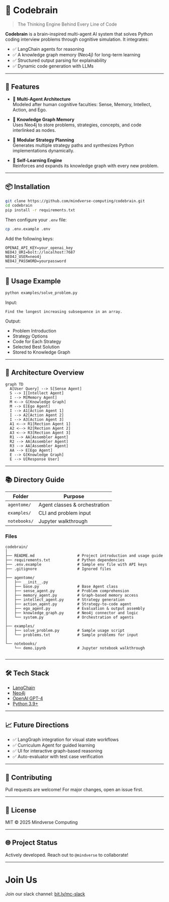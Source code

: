 
# 🧠 Codebrain

> The Thinking Engine Behind Every Line of Code

**Codebrain** is a brain-inspired multi-agent AI system that solves Python coding interview problems through cognitive simulation. It integrates:
- ✅ LangChain agents for reasoning
- ✅ A knowledge graph memory (Neo4j) for long-term learning
- ✅ Structured output parsing for explainability
- ✅ Dynamic code generation with LLMs

---


## 🚀 Features

- 🧠 **Multi-Agent Architecture**  
  Modeled after human cognitive faculties: Sense, Memory, Intellect, Action, and Ego.

- 📘 **Knowledge Graph Memory**  
  Uses Neo4j to store problems, strategies, concepts, and code interlinked as nodes.

- 🧩 **Modular Strategy Planning**  
  Generates multiple strategy paths and synthesizes Python implementations dynamically.

- 🔁 **Self-Learning Engine**  
  Reinforces and expands its knowledge graph with every new problem.

---

## 📦 Installation

```bash
git clone https://github.com/mindverse-computing/codebrain.git
cd codebrain
pip install -r requirements.txt
```

Then configure your `.env` file:

```bash
cp .env.example .env
```

Add the following keys:

```
OPENAI_API_KEY=your_openai_key
NEO4J_URI=bolt://localhost:7687
NEO4J_USER=neo4j
NEO4J_PASSWORD=yourpassword
```

---

## 🧪 Usage Example

```bash
python examples/solve_problem.py
```

Input:
```
Find the longest increasing subsequence in an array.
```

Output:
- Problem Introduction
- Strategy Options
- Code for Each Strategy
- Selected Best Solution
- Stored to Knowledge Graph

---

## 🧠 Architecture Overview

```mermaid
graph TD
  A[User Query] --> S[Sense Agent]
  S --> I[Intellect Agent]
  I --> M[Memory Agent]
  M <--> G[Knowledge Graph]
  M --> E[Ego Agent]
  I --> A1[Action Agent 1]
  I --> A2[Action Agent 2]
  I --> A3[Action Agent 3]
  A1 <--> R1[Rection Agent 1]
  A2 <--> R2[Rection Agent 2]
  A3 <--> R3[Rection Agent 3]
  R1 --> AA[Assembler Agent]
  R2 --> AA[Assembler Agent]
  R3 --> AA[Assembler Agent]
  AA --> E[Ego Agent]
  E --> G[Knowledge Graph]
  E --> U[Response User]
```

---

## 📚 Directory Guide

| Folder       | Purpose                          |
|--------------|----------------------------------|
| `agentome/`  | Agent classes & orchestration    |
| `examples/`  | CLI and problem input            |
| `notebooks/` | Jupyter walkthrough     

### Files

```
codebrain/
│
├── README.md                   # Project introduction and usage guide
├── requirements.txt            # Python dependencies
├── .env.example                # Sample env file with API keys
├── .gitignore                  # Ignored files
│
├── agentome/
│   ├── __init__.py
│   ├── base.py                 # Base Agent class
│   ├── sense_agent.py          # Problem comprehension
│   ├── memory_agent.py         # Graph-based memory access
│   ├── intellect_agent.py      # Strategy generation
│   ├── action_agent.py         # Strategy-to-code agent
│   ├── ego_agent.py            # Evaluation & output assembly
│   ├── knowledge_graph.py      # Neo4j connector and logic
│   └── system.py               # Orchestration of agents
│
├── examples/
│   ├── solve_problem.py        # Sample usage script
│   └── problems.txt            # Sample problems for input
│
└── notebooks/
    └── demo.ipynb              # Jupyter notebook walkthrough


```         

---

## 🛠️ Tech Stack

- [LangChain](https://github.com/hwchase17/langchain)
- [Neo4j](https://neo4j.com/)
- [OpenAI GPT-4](https://platform.openai.com/)
- [Python 3.9+](https://www.python.org/)

---

## 📈 Future Directions

- ✅ LangGraph integration for visual state workflows
- ✅ Curriculum Agent for guided learning
- ✅ UI for interactive graph-based reasoning
- ✅ Auto-evaluator with test case verification

---

## 🤝 Contributing

Pull requests are welcome! For major changes, open an issue first.

---

## 📄 License

MIT © 2025 Mindverse Computing

---

## 🌐 Project Status

Actively developed. Reach out to `@mindverse` to collaborate! 

-------

# Join Us

Join our slack channel: [bit.ly/mc-slack](bit.ly/mc-slack)
